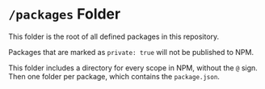 # `/packages` Folder

This folder is the root of all defined packages in this repository.

Packages that are marked as `private: true` will not be published to NPM.

This folder includes a directory for every scope in NPM, without the `@` sign. Then one folder 
per package, which contains the `package.json`.
